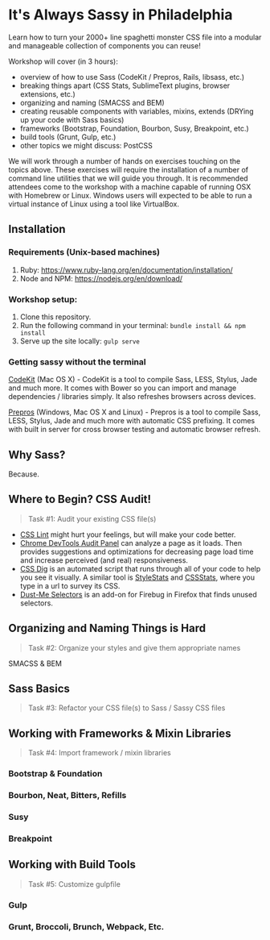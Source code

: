 # It's Always Sassy in Philadelphia

Learn how to turn your 2000+ line spaghetti monster CSS file into a modular and manageable collection of components you can reuse! 

Workshop will cover (in 3 hours): 

* overview of how to use Sass (CodeKit / Prepros, Rails, libsass, etc.) 
* breaking things apart (CSS Stats, SublimeText plugins, browser extensions, etc.)
* organizing and naming (SMACSS and BEM) 
* creating reusable components with variables, mixins, extends (DRYing up your code with Sass basics) 
* frameworks (Bootstrap, Foundation, Bourbon, Susy, Breakpoint, etc.)
* build tools (Grunt, Gulp, etc.) 
* other topics we might discuss: PostCSS 

We will work through a number of hands on exercises touching on the topics above. These exercises will require the installation of a number of command line utilities that we will guide you through. It is recommended attendees come to the workshop with a machine capable of running OSX with Homebrew or Linux. Windows users will expected to be able to run a virtual instance of Linux using a tool like VirtualBox.

## Installation

### Requirements (Unix-based machines)

1. Ruby: https://www.ruby-lang.org/en/documentation/installation/
2. Node and NPM: https://nodejs.org/en/download/

### Workshop setup:

1. Clone this repository.
2. Run the following command in your terminal: `bundle install && npm install`
3. Serve up the site locally: `gulp serve`

### Getting sassy without the terminal 

[CodeKit](https://incident57.com/codekit/) (Mac OS X) - CodeKit is a tool to compile Sass, LESS, Stylus, Jade and much more. It comes with Bower so you can import and manage dependencies / libraries simply. It also refreshes browsers across devices.

[Prepros](http://prepros.io) (Windows, Mac OS X and Linux) - Prepros is a tool to compile Sass, LESS, Stylus, Jade and much more with automatic CSS prefixing. It comes with built in server for cross browser testing and automatic browser refresh. 

## Why Sass?

Because.

## Where to Begin? CSS Audit!

> Task #1: Audit your existing CSS file(s)

- [CSS Lint](http://csslint.net/) might hurt your feelings, but will make your code better.
- [Chrome DevTools Audit Panel](https://developer.chrome.com/devtools#audits)  can analyze a page as it loads. Then provides suggestions and optimizations for decreasing page load time and increase perceived (and real) responsiveness.
- [CSS Dig](http://cssdig.com/) is an automated script that runs through all of your code to help you see it visually. A similar tool is [StyleStats](http://www.stylestats.org/) and [CSSStats](http://cssstats.com/), where you type in a url to survey its CSS.
- [Dust-Me Selectors](https://addons.mozilla.org/en-US/firefox/addon/dust-me-selectors/) is an add-on for Firebug in Firefox that finds unused selectors.

## Organizing and Naming Things is Hard

> Task #2: Organize your styles and give them appropriate names

SMACSS & BEM

## Sass Basics

> Task #3: Refactor your CSS file(s) to Sass / Sassy CSS files

## Working with Frameworks & Mixin Libraries

> Task #4: Import framework / mixin libraries

### Bootstrap & Foundation

### Bourbon, Neat, Bitters, Refills

### Susy 

### Breakpoint

## Working with Build Tools

> Task #5: Customize gulpfile

### Gulp

### Grunt, Broccoli, Brunch, Webpack, Etc.
